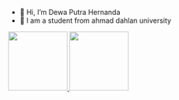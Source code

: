 - 👋 Hi, I’m Dewa Putra Hernanda
- 👀 I am a student from ahmad dahlan university


<p align="left">
<a href="https://github.com/dewa-nanda">
  <img height="120em" src="https://github-readme-stats-eight-theta.vercel.app/api?username=dewa-nanda&show_icons=true&theme=algolia&include_all_commits=true&count_private=true"/>
  <img height="120em" src="https://github-readme-stats-eight-theta.vercel.app/api/top-langs/?username=dewa-nanda&layout=compact&langs_count=8&theme=algolia"/>
</a>
</p>
